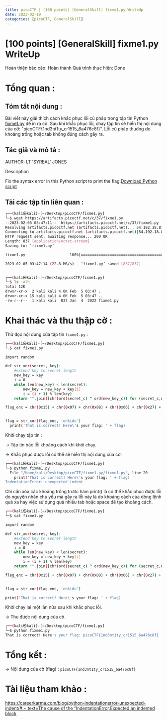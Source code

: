 ```yaml
---
title: picoCTF | [100 points] [GeneralSkill] fixme1.py WriteUp
date: 2023-02-19
categories: [picoCTF, GeneralSkill]
---
```



# [100 points] [GeneralSkill] fixme1.py WriteUp

Hoàn thiện báo cáo: Hoàn thành
Quá trình thực hiện: Done

# Tổng quan :

## Tóm tắt nội dung :

Bài viết này giải thích cách khắc phục lỗi cú pháp trong tập tin Python [fixme1.py](http://fixme1.py/) để in ra cờ. Sau khi khắc phục lỗi, chạy tập tin sẽ hiển thị nội dung của cờ: "picoCTF{1nd3nt1ty_cr1515_6a476c8f}". Lỗi cú pháp thường do khoảng trống hoặc tab không đúng cách gây ra.

## Tác giả và mô tả :

AUTHOR: LT 'SYREAL' JONES

Description

Fix the syntax error in this Python script to print the flag.[Download Python script](https://artifacts.picoctf.net/c/37/fixme1.py)

## Tải các tập tin liên quan :

```bash
┌──(kali㉿kali)-[~/Desktop/picoCTF/fixme1.py]
└─$ wget https://artifacts.picoctf.net/c/37/fixme1.py   
--2023-02-05 03:47:11--  https://artifacts.picoctf.net/c/37/fixme1.py
Resolving artifacts.picoctf.net (artifacts.picoctf.net)... 54.192.18.87, 54.192.18.81, 54.192.18.125, ...
Connecting to artifacts.picoctf.net (artifacts.picoctf.net)|54.192.18.87|:443... connected.
HTTP request sent, awaiting response... 200 OK
Length: 837 [application/octet-stream]
Saving to: ‘fixme1.py’

fixme1.py                    100%[=============================================>]     837  --.-KB/s    in 0s      

2023-02-05 03:47:14 (22.8 MB/s) - ‘fixme1.py’ saved [837/837]

                                                                                                                   
┌──(kali㉿kali)-[~/Desktop/picoCTF/fixme1.py]
└─$ ls -alh 
total 12K
drwxr-xr-x  2 kali kali 4.0K Feb  5 03:47 .
drwxr-xr-x 15 kali kali 4.0K Feb  5 03:47 ..
-rw-r--r--  1 kali kali  837 Jan  4  2022 fixme1.py
```

# Khai thác và thu thập cờ :

Thử đọc nội dung của tập tin `fixme1.py` :

```bash
┌──(kali㉿kali)-[~/Desktop/picoCTF/fixme1.py]
└─$ cat fixme1.py                   

import random

def str_xor(secret, key):
    #extend key to secret length
    new_key = key
    i = 0
    while len(new_key) < len(secret):
        new_key = new_key + key[i]
        i = (i + 1) % len(key)        
    return "".join([chr(ord(secret_c) ^ ord(new_key_c)) for (secret_c,new_key_c) in zip(secret,new_key)])

flag_enc = chr(0x15) + chr(0x07) + chr(0x08) + chr(0x06) + chr(0x27) + chr(0x21) + chr(0x23) + chr(0x15) + chr(0x5a) + chr(0x07) + chr(0x00) + chr(0x46) + chr(0x0b) + chr(0x1a) + chr(0x5a) + chr(0x1d) + chr(0x1d) + chr(0x2a) + chr(0x06) + chr(0x1c) + chr(0x5a) + chr(0x5c) + chr(0x55) + chr(0x40) + chr(0x3a) + chr(0x58) + chr(0x0a) + chr(0x5d) + chr(0x53) + chr(0x43) + chr(0x06) + chr(0x56) + chr(0x0d) + chr(0x14)

  
flag = str_xor(flag_enc, 'enkidu')
  print('That is correct! Here\'s your flag: ' + flag)
```

Khởi chạy tập tin :

→ Tập tin báo lỗi khoảng cách khi khởi chạy.

→ Khắc phục được lỗi có thể sẽ hiển thị nội dung của cờ.

```bash
┌──(kali㉿kali)-[~/Desktop/picoCTF/fixme1.py]
└─$ python fixme1.py               
  File "/home/kali/Desktop/picoCTF/fixme1.py/fixme1.py", line 20
    print('That is correct! Here\'s your flag: ' + flag)
IndentationError: unexpected indent
```

Chỉ cần xóa các khoảng trống trước hàm print() là có thể khắc phục được lỗi do nguyên nhân chủ yếu mà gây ra lỗi này là do khoảng cách của dòng lệnh quá xa hay việc sử dụng quá nhiều tab hoặc space để tạo khoảng cách.

```bash
┌──(kali㉿kali)-[~/Desktop/picoCTF/fixme1.py]
└─$ cat fixme1.py 

import random

def str_xor(secret, key):
    #extend key to secret length
    new_key = key
    i = 0
    while len(new_key) < len(secret):
        new_key = new_key + key[i]
        i = (i + 1) % len(key)        
    return "".join([chr(ord(secret_c) ^ ord(new_key_c)) for (secret_c,new_key_c) in zip(secret,new_key)])

flag_enc = chr(0x15) + chr(0x07) + chr(0x08) + chr(0x06) + chr(0x27) + chr(0x21) + chr(0x23) + chr(0x15) + chr(0x5a) + chr(0x07) + chr(0x00) + chr(0x46) + chr(0x0b) + chr(0x1a) + chr(0x5a) + chr(0x1d) + chr(0x1d) + chr(0x2a) + chr(0x06) + chr(0x1c) + chr(0x5a) + chr(0x5c) + chr(0x55) + chr(0x40) + chr(0x3a) + chr(0x58) + chr(0x0a) + chr(0x5d) + chr(0x53) + chr(0x43) + chr(0x06) + chr(0x56) + chr(0x0d) + chr(0x14)

  
flag = str_xor(flag_enc, 'enkidu')

print('That is correct! Here\'s your flag: ' + flag)
```

Khởi chạy lại một lần nữa sau khi khắc phục lỗi.

→ Thu được nội dung của cờ.

```bash
┌──(kali㉿kali)-[~/Desktop/picoCTF/fixme1.py]
└─$ python fixme1.py 
That is correct! Here's your flag: picoCTF{1nd3nt1ty_cr1515_6a476c8f}
```

# Tổng kết :

→ Nội dung của cờ (flag) : `picoCTF{1nd3nt1ty_cr1515_6a476c8f}`

# Tài liệu tham khảo :

[https://careerkarma.com/blog/python-indentationerror-unexpected-indent/#:~:text=The cause of the “IndentationError,Expected an indented block](https://careerkarma.com/blog/python-indentationerror-unexpected-indent/#:~:text=The%20cause%20of%20the%20%E2%80%9CIndentationError,Expected%20an%20indented%20block)